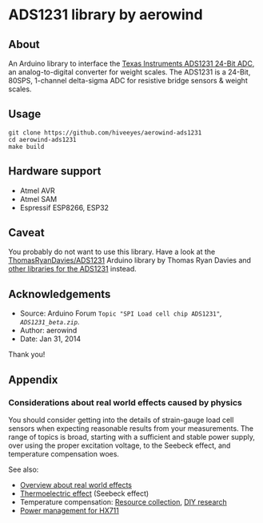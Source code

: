 # ADS1231 library by aerowind

## About

An Arduino library to interface the [Texas Instruments ADS1231 24-Bit ADC], an
analog-to-digital converter for weight scales. The ADS1231 is a 24-Bit, 80SPS,
1-channel delta-sigma ADC for resistive bridge sensors & weight scales.

## Usage

```shell
git clone https://github.com/hiveeyes/aerowind-ads1231
cd aerowind-ads1231
make build
```

## Hardware support
- Atmel AVR
- Atmel SAM
- Espressif ESP8266, ESP32

## Caveat

You probably do not want to use this library. Have a look at the
[ThomasRyanDavies/ADS1231] Arduino library by Thomas Ryan Davies and
[other libraries for the ADS1231] instead.

## Acknowledgements

- Source: Arduino Forum `Topic "SPI Load cell chip ADS1231"`_, `ADS1231_beta.zip`_.
- Author: aerowind
- Date: Jan 31, 2014

Thank you!

## Appendix

### Considerations about real world effects caused by physics

You should consider getting into the details of strain-gauge load cell sensors when
expecting reasonable results from your measurements. The range of topics is broad,
starting with a sufficient and stable power supply, over using the proper excitation
voltage, to the Seebeck effect, and temperature compensation woes.

See also:
- [Overview about real world effects](https://community.hiveeyes.org/t/analog-vs-digital-signal-gain-amplifiers/380/6)
- [Thermoelectric effect](https://en.wikipedia.org/wiki/Thermoelectric_effect) (Seebeck effect)
- Temperature compensation: [Resource collection](https://community.hiveeyes.org/t/temperaturkompensation-fur-waage-hardware-firmware/115), [DIY research](https://community.hiveeyes.org/t/temperaturkompensation-fur-waage-notig-datensammlung/245)
- [Power management for HX711](https://community.hiveeyes.org/t/stromversorgung-hx711/893)


[ADS1231_beta.zip]: https://forum.arduino.cc/uploads/short-url/mNIEHZSUA7hV1eJFrO5Fqe7koIb.zip
[other libraries for the ADS1231]: https://community.hiveeyes.org/t/code-fur-ads1231/286/3
[Texas Instruments ADS1231 24-Bit ADC]: https://community.hiveeyes.org/t/ads1231-24-bit-adc-from-texas-instruments/2141
[ThomasRyanDavies/ADS1231]: https://github.com/ThomasRyanDavies/ADS1231
[Topic "SPI Load cell chip ADS1231"]: https://forum.arduino.cc/t/spi-load-cell-chip-ads1231/128267/6
